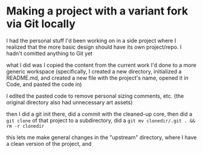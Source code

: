 # Making a project with a variant fork via Git locally

I had the personal stuff I'd been working on in a side project where I realized that the more basic design should have its own project/repo. I hadn't comitted anything to Git yet

what I did was I copied the content from the current work I'd done to a more generic workspace (specifically, I created a new directory, initialized a README.md, and created a new file with the project's name, opened it in Code, and pasted the code in)

I edited the pasted code to remove personal sizing comments, etc. (the original directory also had unnecessary art assets)

then I did a git init there, did a commit with the cleaned-up core, then did a `git clone` of that project to a subdirectory, did a `git mv clonedir/.git . && rm -r clonedir`

this lets me make general changes in the "upstream" directory, where I have a clean version of the project, and 
